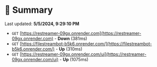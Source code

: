 # 📖 Summary
Last updated: **5/5/2024, 9:29:10 PM**

- `GET` [https://restreamer-09gx.onrender.com](https://restreamer-09gx.onrender.com) - **Down** (381ms)
- `GET` [https://filestreambot-b5k6.onrender.com/](https://filestreambot-b5k6.onrender.com/) - **Up** (310ms)
- `GET` [https://restreamer-09gx.onrender.com/ui](https://restreamer-09gx.onrender.com/ui) - **Up** (1075ms)
